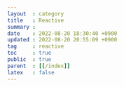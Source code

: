 ```yaml
---
layout  : category
title   : Reactive
summary : 
date    : 2022-08-20 18:30:40 +0900
updated : 2022-08-20 20:55:09 +0900
tag     : reactive
toc     : true
public  : true
parent  : [[/index]]
latex   : false
---
```


